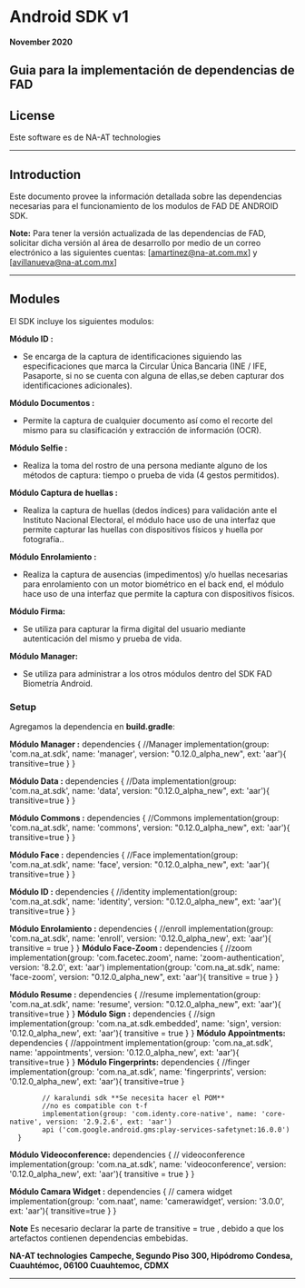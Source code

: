 #  Android SDK v1
**November 2020**

Guia para la implementación de dependencias de FAD
----------

## License
Este software es de NA-AT technologies

----------

## Introduction ##

Este documento provee la información detallada sobre las dependencias necesarias para el funcionamiento de los modulos de FAD DE ANDROID SDK.

**Note:** Para tener la versión actualizada de las dependencias de FAD, solicitar dicha versión al área de desarrollo por medio de un correo electrónico a las siguientes cuentas:  [amartinez@na-at.com.mx] y [avillanueva@na-at.com.mx]


----------


## Modules ##

El SDK incluye los siguientes modulos:

**Módulo ID :**

- Se encarga  de la captura de identificaciones siguiendo las especificaciones que marca la Circular Única Bancaria (INE / IFE, Pasaporte, si no se cuenta con alguna de ellas,se deben capturar dos identificaciones adicionales).

**Módulo Documentos :**

- Permite la captura de cualquier documento así como el recorte del mismo para su clasificación y extracción de información (OCR).

**Módulo Selfie :**

- Realiza la toma del rostro de una persona mediante alguno de los métodos de captura: tiempo o prueba de vida (4 gestos permitidos).

**Módulo Captura de huellas :**

- Realiza la captura de huellas (dedos índices) para validación ante el Instituto Nacional Electoral, el módulo hace uso de una interfaz que permite capturar las huellas  con dispositivos físicos y huella por fotografía..

**Módulo Enrolamiento :**

- Realiza la captura de ausencias (impedimentos) y/o huellas necesarias para enrolamiento con un motor biométrico en el back end, el módulo  hace uso de una interfaz que permite la captura con dispositivos físicos.

**Módulo Firma:**
- Se utiliza para capturar la firma digital del usuario mediante autenticación del mismo y prueba de vida.


**Módulo Manager:**

- Se utiliza para administrar a los otros módulos dentro del SDK FAD Biometría Android.




### Setup ###
 Agregamos la dependencia en **build.gradle**:

**Módulo Manager :**
    dependencies {
        //Manager
        implementation(group: 'com.na_at.sdk', name: 'manager', version: "0.12.0_alpha_new", ext: 'aar'){
            transitive=true
         }
    }

**Módulo Data :**
    dependencies {
         //Data
        implementation(group: 'com.na_at.sdk', name: 'data', version: "0.12.0_alpha_new", ext: 'aar'){
            transitive=true
        }
   }


**Módulo Commons :**
    dependencies {
    //Commons
    implementation(group: 'com.na_at.sdk', name: 'commons', version: "0.12.0_alpha_new", ext: 'aar'){
        transitive=true
    }
   }

**Módulo Face :**
    dependencies {
    //Face
    implementation(group: 'com.na_at.sdk', name: 'face', version: "0.12.0_alpha_new", ext: 'aar'){
        transitive=true
    }
   }


**Módulo ID :**
    dependencies {
        //identity
        implementation(group: 'com.na_at.sdk', name: 'identity', version: "0.12.0_alpha_new", ext: 'aar'){
        transitive=true
        }
     }


**Módulo Enrolamiento :**
    dependencies {
     //enroll
     implementation(group: 'com.na_at.sdk', name: 'enroll', version: '0.12.0_alpha_new', ext: 'aar'){
         transitive = true
        }
     }
**Módulo Face-Zoom :**
    dependencies {
        //zoom
        implementation(group: 'com.facetec.zoom', name: 'zoom-authentication', version: '8.2.0', ext: 'aar')
        implementation(group: 'com.na_at.sdk', name: 'face-zoom', version: "0.12.0_alpha_new", ext: 'aar'){
          transitive = true
        }
     }

 **Módulo Resume :**
      dependencies {
          //resume
          implementation(group: 'com.na_at.sdk', name: 'resume', version: "0.12.0_alpha_new", ext: 'aar'){
              transitive=true
          }
       }
**Módulo Sign :**
    dependencies {
     //sign
     implementation(group: 'com.na_at.sdk.embedded', name: 'sign', version: '0.12.0_alpha_new', ext: 'aar'){
         transitive = true
         }
     }
**Módulo Appointments:**
    dependencies {
        //appointment
        implementation(group: 'com.na_at.sdk', name: 'appointments', version: '0.12.0_alpha_new', ext: 'aar'){
            transitive=true
        }
     }
 **Módulo Fingerprints:**
     dependencies {
            //finger
            implementation(group: 'com.na_at.sdk', name: 'fingerprints', version: '0.12.0_alpha_new', ext: 'aar'){
                transitive=true
            }

            // karalundi sdk **Se necesita hacer el POM**
            //no es compatible con t-f
            implementation(group: 'com.identy.core-native', name: 'core-native', version: '2.9.2.6', ext: 'aar')
            api ('com.google.android.gms:play-services-safetynet:16.0.0')
      }

**Módulo Videoconference:**
    dependencies {
       // videoconference
      implementation(group: 'com.na_at.sdk', name: 'videoconference', version: '0.12.0_alpha_new', ext: 'aar'){
            transitive = true
        }
     }

**Módulo Camara Widget :**
    dependencies {
        // camera widget
        implementation(group: 'com.naat', name: 'camerawidget', version: '3.0.0', ext: 'aar'){
            transitive=true
        }
     }


**Note** Es necesario declarar  la parte de transitive = true , debido a que los artefactos contienen dependencias embebidas.


**NA-AT technologies**  **Campeche, Segundo Piso 300, Hipódromo Condesa, Cuauhtémoc, 06100 Cuauhtemoc, CDMX**

----------------------------------------------------

